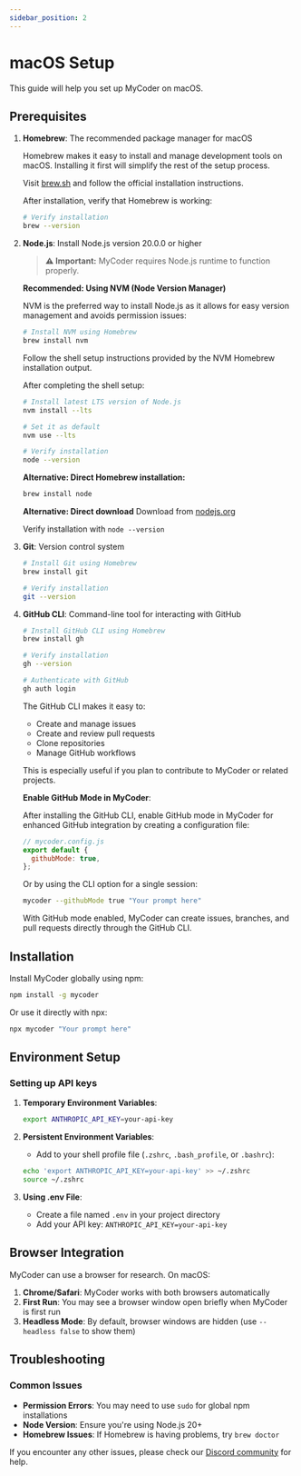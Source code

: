 ```yaml
---
sidebar_position: 2
---
```


# macOS Setup

This guide will help you set up MyCoder on macOS.

## Prerequisites

1. **Homebrew**: The recommended package manager for macOS

   Homebrew makes it easy to install and manage development tools on macOS. Installing it first will simplify the rest of the setup process.

   Visit [brew.sh](https://brew.sh/) and follow the official installation instructions.

   After installation, verify that Homebrew is working:

   ```bash
   # Verify installation
   brew --version
   ```

2. **Node.js**: Install Node.js version 20.0.0 or higher

   > **⚠️ Important:** MyCoder requires Node.js runtime to function properly.

   **Recommended: Using NVM (Node Version Manager)**

   NVM is the preferred way to install Node.js as it allows for easy version management and avoids permission issues:

   ```bash
   # Install NVM using Homebrew
   brew install nvm
   ```

   Follow the shell setup instructions provided by the NVM Homebrew installation output.

   After completing the shell setup:

   ```bash
   # Install latest LTS version of Node.js
   nvm install --lts

   # Set it as default
   nvm use --lts

   # Verify installation
   node --version
   ```

   **Alternative: Direct Homebrew installation:**

   ```bash
   brew install node
   ```

   **Alternative: Direct download**
   Download from [nodejs.org](https://nodejs.org/)

   Verify installation with `node --version`

3. **Git**: Version control system

   ```bash
   # Install Git using Homebrew
   brew install git

   # Verify installation
   git --version
   ```

4. **GitHub CLI**: Command-line tool for interacting with GitHub

   ```bash
   # Install GitHub CLI using Homebrew
   brew install gh

   # Verify installation
   gh --version

   # Authenticate with GitHub
   gh auth login
   ```

   The GitHub CLI makes it easy to:

   - Create and manage issues
   - Create and review pull requests
   - Clone repositories
   - Manage GitHub workflows

   This is especially useful if you plan to contribute to MyCoder or related projects.

   **Enable GitHub Mode in MyCoder**:

   After installing the GitHub CLI, enable GitHub mode in MyCoder for enhanced GitHub integration by creating a configuration file:

   ```javascript
   // mycoder.config.js
   export default {
     githubMode: true,
   };
   ```

   Or by using the CLI option for a single session:

   ```bash
   mycoder --githubMode true "Your prompt here"
   ```

   With GitHub mode enabled, MyCoder can create issues, branches, and pull requests directly through the GitHub CLI.

## Installation

Install MyCoder globally using npm:

```bash
npm install -g mycoder
```

Or use it directly with npx:

```bash
npx mycoder "Your prompt here"
```

## Environment Setup

### Setting up API keys

1. **Temporary Environment Variables**:

   ```bash
   export ANTHROPIC_API_KEY=your-api-key
   ```

2. **Persistent Environment Variables**:

   - Add to your shell profile file (`.zshrc`, `.bash_profile`, or `.bashrc`):

   ```bash
   echo 'export ANTHROPIC_API_KEY=your-api-key' >> ~/.zshrc
   source ~/.zshrc
   ```

3. **Using .env File**:
   - Create a file named `.env` in your project directory
   - Add your API key: `ANTHROPIC_API_KEY=your-api-key`

## Browser Integration

MyCoder can use a browser for research. On macOS:

1. **Chrome/Safari**: MyCoder works with both browsers automatically
2. **First Run**: You may see a browser window open briefly when MyCoder is first run
3. **Headless Mode**: By default, browser windows are hidden (use `--headless false` to show them)

## Troubleshooting

### Common Issues

- **Permission Errors**: You may need to use `sudo` for global npm installations
- **Node Version**: Ensure you're using Node.js 20+
- **Homebrew Issues**: If Homebrew is having problems, try `brew doctor`

If you encounter any other issues, please check our [Discord community](https://discord.gg/5K6TYrHGHt) for help.
